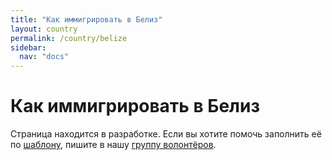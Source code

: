 ```yaml
---
title: "Как иммигрировать в Белиз"
layout: country
permalink: /country/belize
sidebar:
  nav: "docs"
---
```


# Как иммигрировать в Белиз

Страница находится в разработке. Если вы хотите помочь заполнить её по [шаблону](/template), пишите в нашу [группу волонтёров](https://t.me/+FHi3FnJaoWJkMDAx).
